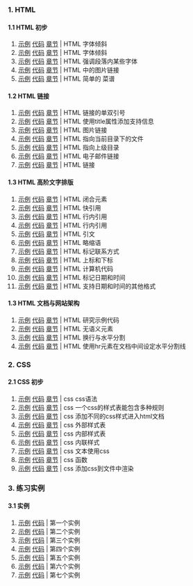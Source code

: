  
### 1. HTML

#### 1.1 HTML 初步

1. [示例](https://logicwang.github.io/job-review/html/%E8%A1%A8%E5%A4%B4/2.html)
[代码](https://github.com/logicwang/job-review/blob/master/html/%E8%A1%A8%E5%A4%B4/1.html)
[章节](https://developer.mozilla.org/zh-CN/docs/learn/HTML/Introduction_to_HTML/Getting_started) |
HTML 字体倾斜 
2. [示例](https://logicwang.github.io/job-review/html/%E8%A1%A8%E5%A4%B4/2.html)
[代码](https://github.com/logicwang/job-review/blob/master/html/%E8%A1%A8%E5%A4%B4/2.html)
[章节](https://developer.mozilla.org/zh-CN/docs/learn/HTML/Introduction_to_HTML/Getting_started) |
HTML 字体倾斜
3. [示例](https://logicwang.github.io/job-review/html/%E8%A1%A8%E5%A4%B4/3.html)
[代码](https://github.com/logicwang/job-review/blob/master/html/%E8%A1%A8%E5%A4%B4/3.html)
[章节](https://developer.mozilla.org/zh-CN/docs/Learn/HTML/Introduction_to_HTML/HTML_text_fundamentals) |
HTML 强调段落内某些字体
4. [示例](https://logicwang.github.io/job-review/html/%E8%B6%85%E9%93%BE%E6%8E%A5/1.html)
[代码](https://github.com/logicwang/job-review/blob/master/html/%E8%B6%85%E9%93%BE%E6%8E%A5/5.html)
[章节](https://developer.mozilla.org/zh-CN/docs/learn/HTML/Introduction_to_HTML/Getting_started) |
HTML 中的图片链接
5. [示例](https://logicwang.github.io/job-review/html/%E8%A1%A8%E5%A4%B4/9.html)
[代码](https://github.com/logicwang/job-review/blob/master/html/%E8%A1%A8%E5%A4%B4/9.html)
[章节](https://developer.mozilla.org/zh-CN/docs/learn/HTML/Introduction_to_HTML/HTML_text_fundamentals) |
HTML 简单的 菜谱



#### 1.2 HTML 链接
1. [示例](hhttps://logicwang.github.io/job-review/html/%E8%B6%85%E9%93%BE%E6%8E%A5/2.html)
[代码](https://github.com/logicwang/job-review/blob/master/html/%E8%B6%85%E9%93%BE%E6%8E%A5/2.html)
[章节](https://developer.mozilla.org/zh-CN/docs/Learn/HTML/Introduction_to_HTML/Creating_hyperlinks) |
HTML 链接的单双引号
2. [示例](https://logicwang.github.io/job-review/html/%E8%B6%85%E9%93%BE%E6%8E%A5/4.html)
[代码](https://github.com/logicwang/job-review/blob/master/html/%E8%B6%85%E9%93%BE%E6%8E%A5/4.html)
[章节](https://developer.mozilla.org/zh-CN/docs/Learn/HTML/Introduction_to_HTML/Creating_hyperlinks) |
HTML 使用title属性添加支持信息
3. [示例](https://logicwang.github.io/job-review/html/%E8%B6%85%E9%93%BE%E6%8E%A5/5.html)
[代码](https://github.com/logicwang/job-review/blob/master/html/%E8%B6%85%E9%93%BE%E6%8E%A5/5.html)
[章节](https://developer.mozilla.org/zh-CN/docs/Learn/HTML/Introduction_to_HTML/Creating_hyperlinks) |
HTML 图片链接
4. [示例](https://logicwang.github.io/job-review/html/%E8%B6%85%E9%93%BE%E6%8E%A5/6.html)
[代码](https://github.com/logicwang/job-review/blob/master/html/%E8%B6%85%E9%93%BE%E6%8E%A5/6.html)
[章节](https://developer.mozilla.org/zh-CN/docs/Learn/HTML/Introduction_to_HTML/Creating_hyperlinks) |
HTML 指向当前目录下的文件
5. [示例](https://logicwang.github.io/job-review/html/%E8%B6%85%E9%93%BE%E6%8E%A5/7.html)
[代码](https://github.com/logicwang/job-review/blob/master/html/%E8%B6%85%E9%93%BE%E6%8E%A5/7.html)
[章节](https://developer.mozilla.org/zh-CN/docs/Learn/HTML/Introduction_to_HTML/Creating_hyperlinks) |
HTML 指向上级目录
6. [示例](https://logicwang.github.io/job-review/html/%E8%B6%85%E9%93%BE%E6%8E%A5/8.html)
[代码](https://github.com/logicwang/job-review/blob/master/html/%E8%B6%85%E9%93%BE%E6%8E%A5/8.htmls)
[章节](https://developer.mozilla.org/zh-CN/docs/Learn/HTML/Introduction_to_HTML/Creating_hyperlinks) |
HTML 电子邮件链接
7. [示例](https://logicwang.github.io/job-review/html/%E8%B6%85%E9%93%BE%E6%8E%A5/9.html)
[代码](https://github.com/logicwang/job-review/tree/master/html/%E8%B6%85%E9%93%BE%E6%8E%A5https://github.com/logicwang/job-review/blob/master/html/%E8%B6%85%E9%93%BE%E6%8E%A5/9.html)
[章节](https://developer.mozilla.org/zh-CN/docs/Learn/HTML/Introduction_to_HTML/Creating_hyperlinks) |
HTML 链接


#### 1.3 HTML  高阶文字排版
1. [示例](https://logicwang.github.io/job-review/html/%E6%96%87%E5%AD%97%E6%8E%92%E7%89%88/1.html)
[代码](https://github.com/logicwang/job-review/blob/master/html/%E6%96%87%E5%AD%97%E6%8E%92%E7%89%88/1.html)
[章节](https://developer.mozilla.org/zh-CN/docs/learn/HTML/Introduction_to_HTML/Advanced_text_formatting) |
HTML 闭合元素
2. [示例](https://logicwang.github.io/job-review/html/%E6%96%87%E5%AD%97%E6%8E%92%E7%89%88/2.html)
[代码](https://github.com/logicwang/job-review/blob/master/html/%E6%96%87%E5%AD%97%E6%8E%92%E7%89%88/2.html)
[章节](https://developer.mozilla.org/zh-CN/docs/learn/HTML/Introduction_to_HTML/Advanced_text_formatting) |
HTML 快引用
3. [示例](https://logicwang.github.io/job-review/html/%E6%96%87%E5%AD%97%E6%8E%92%E7%89%88/3.html)
[代码](https://github.com/logicwang/job-review/blob/master/html/%E6%96%87%E5%AD%97%E6%8E%92%E7%89%88/3.html)
[章节](https://developer.mozilla.org/zh-CN/docs/learn/HTML/Introduction_to_HTML/Advanced_text_formatting) |
HTML 行内引用
4. [示例](https://logicwang.github.io/job-review/html/%E6%96%87%E5%AD%97%E6%8E%92%E7%89%88/4.html)
[代码](https://github.com/logicwang/job-review/blob/master/html/%E6%96%87%E5%AD%97%E6%8E%92%E7%89%88/4.html)
[章节](https://developer.mozilla.org/zh-CN/docs/learn/HTML/Introduction_to_HTML/Advanced_text_formatting) |
HTML 行内引用
5. [示例](https://logicwang.github.io/job-review/html/%E6%96%87%E5%AD%97%E6%8E%92%E7%89%88/4.html)
[代码](https://github.com/logicwang/job-review/blob/master/html/%E6%96%87%E5%AD%97%E6%8E%92%E7%89%88/4.html)
[章节](https://developer.mozilla.org/zh-CN/docs/learn/HTML/Introduction_to_HTML/Advanced_text_formatting) |
HTML 引文
6. [示例](https://logicwang.github.io/job-review/html/%E6%96%87%E5%AD%97%E6%8E%92%E7%89%88/5.html)
[代码](https://github.com/logicwang/job-review/blob/master/html/%E6%96%87%E5%AD%97%E6%8E%92%E7%89%88/5.html)
[章节](https://developer.mozilla.org/zh-CN/docs/learn/HTML/Introduction_to_HTML/Advanced_text_formatting) |
HTML 略缩语
7. [示例](https://logicwang.github.io/job-review/html/%E6%96%87%E5%AD%97%E6%8E%92%E7%89%88/5.html)
[代码](https://github.com/logicwang/job-review/blob/master/html/%E6%96%87%E5%AD%97%E6%8E%92%E7%89%88/6.html)
[章节](https://developer.mozilla.org/zh-CN/docs/learn/HTML/Introduction_to_HTML/Advanced_text_formatting) |
HTML 标记联系方式
8. [示例](https://logicwang.github.io/job-review/html/%E6%96%87%E5%AD%97%E6%8E%92%E7%89%88/7.html)
[代码](https://github.com/logicwang/job-review/blob/master/html/%E6%96%87%E5%AD%97%E6%8E%92%E7%89%88/7.html)
[章节](https://developer.mozilla.org/zh-CN/docs/learn/HTML/Introduction_to_HTML/Advanced_text_formatting) |
HTML 上标和下标
9. [示例](https://logicwang.github.io/job-review/html/%E6%96%87%E5%AD%97%E6%8E%92%E7%89%88/8.html)
[代码](https://github.com/logicwang/job-review/blob/master/html/%E6%96%87%E5%AD%97%E6%8E%92%E7%89%88/8.html)
[章节](https://developer.mozilla.org/zh-CN/docs/learn/HTML/Introduction_to_HTML/Advanced_text_formatting) |
HTML 计算机代码
10. [示例](https://logicwang.github.io/job-review/html/%E6%96%87%E5%AD%97%E6%8E%92%E7%89%88/9.html)
[代码](https://github.com/logicwang/job-review/blob/master/html/%E6%96%87%E5%AD%97%E6%8E%92%E7%89%88/9.html)
[章节](https://developer.mozilla.org/zh-CN/docs/learn/HTML/Introduction_to_HTML/Advanced_text_formatting) |
HTML 标记日期和时间
11. [示例](https://logicwang.github.io/job-review/html/%E6%96%87%E5%AD%97%E6%8E%92%E7%89%88/10.html)
[代码](https://github.com/logicwang/job-review/blob/master/html/%E6%96%87%E5%AD%97%E6%8E%92%E7%89%88/10.html)
[章节](https://developer.mozilla.org/zh-CN/docs/learn/HTML/Introduction_to_HTML/Advanced_text_formatting) |
HTML 支持日期和时间的其他格式


#### 1.3 HTML  文档与网站架构

1. [示例](https://logicwang.github.io/job-review/html/%E6%96%87%E6%A1%A3%E7%9A%84%E5%9F%BA%E6%9C%AC%E7%BB%84%E6%88%90%E9%83%A8%E5%88%86/1.html)
[代码](https://github.com/logicwang/job-review/blob/master/html/%E6%96%87%E6%A1%A3%E7%9A%84%E5%9F%BA%E6%9C%AC%E7%BB%84%E6%88%90%E9%83%A8%E5%88%86/1.html)
[章节](https://developer.mozilla.org/zh-CN/docs/Learn/HTML/Introduction_to_HTML/Document_and_website_structure) |
HTML 研究示例代码
2. [示例](https://logicwang.github.io/job-review/html/%E6%96%87%E6%A1%A3%E7%9A%84%E5%9F%BA%E6%9C%AC%E7%BB%84%E6%88%90%E9%83%A8%E5%88%86/2.html)
[代码](https://github.com/logicwang/job-review/blob/master/html/%E6%96%87%E6%A1%A3%E7%9A%84%E5%9F%BA%E6%9C%AC%E7%BB%84%E6%88%90%E9%83%A8%E5%88%86/2.html)
[章节](https://developer.mozilla.org/zh-CN/docs/Learn/HTML/Introduction_to_HTML/Document_and_website_structure) |
HTML 无语义元素
3. [示例](https://logicwang.github.io/job-review/html/%E6%96%87%E6%A1%A3%E7%9A%84%E5%9F%BA%E6%9C%AC%E7%BB%84%E6%88%90%E9%83%A8%E5%88%86/3.html)
[代码](https://github.com/logicwang/job-review/blob/master/html/%E6%96%87%E6%A1%A3%E7%9A%84%E5%9F%BA%E6%9C%AC%E7%BB%84%E6%88%90%E9%83%A8%E5%88%86/3.html)
[章节](https://developer.mozilla.org/zh-CN/docs/Learn/HTML/Introduction_to_HTML/Document_and_website_structure) |
HTML 换行与水平分割
4. [示例](https://logicwang.github.io/job-review/html/%E6%96%87%E6%A1%A3%E7%9A%84%E5%9F%BA%E6%9C%AC%E7%BB%84%E6%88%90%E9%83%A8%E5%88%86/4.html)
[代码](https://github.com/logicwang/job-review/blob/master/html/%E6%96%87%E6%A1%A3%E7%9A%84%E5%9F%BA%E6%9C%AC%E7%BB%84%E6%88%90%E9%83%A8%E5%88%86/3.html)
[章节](https://developer.mozilla.org/zh-CN/docs/Learn/HTML/Introduction_to_HTML/Document_and_website_structure) |
HTML 使用hr元素在文档中间设定水平分割线


### 2. CSS
#### 2.1 CSS 初步
1. [示例](https://logicwang.github.io/job-review/css/css%E8%AF%AD%E6%B3%95/1.html)
[代码](https://github.com/logicwang/job-review/blob/master/css/css%E8%AF%AD%E6%B3%95/1.html)
[章节](https://developer.mozilla.org/zh-CN/docs/Learn/CSS/First_steps/What_is_CSS) |
css css语法
2. [示例](https://logicwang.github.io/job-review/css/css%E8%AF%AD%E6%B3%95/1.html)
[代码](https://logicwang.github.io/job-review/css/css%E8%AF%AD%E6%B3%95/2.html)
[章节](https://developer.mozilla.org/zh-CN/docs/Learn/CSS/First_steps/What_is_CSS) |
css 一个css的样式表能包含多种规则
3. [示例](https://logicwang.github.io/job-review/css/css%E8%AF%AD%E6%B3%95/%E5%BC%80%E5%A7%8B%E5%AD%A6%E4%B9%A0css/1.html)
[代码](https://github.com/logicwang/job-review/blob/master/css/css%E8%AF%AD%E6%B3%95/%E5%BC%80%E5%A7%8B%E5%AD%A6%E4%B9%A0css/1.html)
[章节](https://developer.mozilla.org/zh-CN/docs/Learn/CSS/First_steps/What_is_CSS) |
css 添加不同的css样式进入html文档   
3. [示例](https://logicwang.github.io/job-review/css/%E5%A6%82%E4%BD%95%E6%9E%84%E5%BB%BAcss/1.html)
[代码](https://github.com/logicwang/job-review/blob/master/css/%E5%A6%82%E4%BD%95%E6%9E%84%E5%BB%BAcss/1.html)
[章节](https://developer.mozilla.org/zh-CN/docs/Learn/CSS/First_steps/How_CSS_is_structured) |
css 外部样式表
4. [示例](https://logicwang.github.io/job-review/css/%E5%A6%82%E4%BD%95%E6%9E%84%E5%BB%BAcss/2.html)
[代码](https://github.com/logicwang/job-review/blob/master/css/%E5%A6%82%E4%BD%95%E6%9E%84%E5%BB%BAcss/2.html)
[章节](https://developer.mozilla.org/zh-CN/docs/Learn/CSS/First_steps/How_CSS_is_structured) |
css 内部样式表
5. [示例](https://logicwang.github.io/job-review/css/%E5%A6%82%E4%BD%95%E6%9E%84%E5%BB%BAcss/3.html)
[代码](https://github.com/logicwang/job-review/blob/master/css/%E5%A6%82%E4%BD%95%E6%9E%84%E5%BB%BAcss/3.html)
[章节](https://developer.mozilla.org/zh-CN/docs/Learn/CSS/First_steps/How_CSS_is_structured) |
css 内联样式
6. [示例](https://logicwang.github.io/job-review/css/%E5%A6%82%E4%BD%95%E6%9E%84%E5%BB%BAcss/4.html)
[代码](https://github.com/logicwang/job-review/blob/master/css/%E5%A6%82%E4%BD%95%E6%9E%84%E5%BB%BAcss/4.html)
[章节](https://developer.mozilla.org/zh-CN/docs/Learn/CSS/First_steps/How_CSS_is_structured) |
css 文本使用css
7. [示例](https://logicwang.github.io/job-review/css/%E5%A6%82%E4%BD%95%E6%9E%84%E5%BB%BAcss/5.html)
[代码](https://github.com/logicwang/job-review/blob/master/css/%E5%A6%82%E4%BD%95%E6%9E%84%E5%BB%BAcss/5.html)
[章节](https://developer.mozilla.org/zh-CN/docs/Learn/CSS/First_steps/How_CSS_is_structured) |
css 函数
8. [示例](https://logicwang.github.io/job-review/css/%E8%BF%90%E8%A1%8Ccss/1.html)
[代码](https://github.com/logicwang/job-review/blob/master/css/%E8%BF%90%E8%A1%8Ccss/1.html)
[章节](https://developer.mozilla.org/zh-CN/docs/Learn/CSS/First_steps/How_CSS_works) |
css 添加css到文件中渲染

### 3. 练习实例
#### 3.1 实例
1. [示例](https://logicwang.github.io/job-review/demo1.html)
[代码](https://github.com/logicwang/job-review/blob/master/demo1.html) |
第一个实例
2. [示例](https://logicwang.github.io/job-review/css/%E8%BF%90%E8%A1%8Ccss/1.html)
[代码](https://github.com/logicwang/job-review/blob/master/demo2.html) |
第二个实例
3. [示例](https://logicwang.github.io/job-review/demo3.html)
[代码](https://github.com/logicwang/job-review/blob/master/demo3.html) |
第三个实例
4. [示例](https://logicwang.github.io/job-review/demo4.html)
[代码](https://github.com/logicwang/job-review/blob/master/demo4.html) |
第四个实例
5. [示例](https://logicwang.github.io/job-review/demo5.html)
[代码](https://github.com/logicwang/job-review/blob/master/demo5.html) |
第五个实例
6. [示例](https://logicwang.github.io/job-review/demo6.html)
[代码](https://github.com/logicwang/job-review/blob/master/demo6.html) |
第六个实例
7. [示例](https://logicwang.github.io/job-review/demo7.html)
[代码](https://github.com/logicwang/job-review/blob/master/demo7.html) |
第七个实例